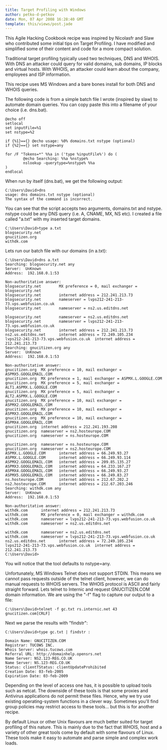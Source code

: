 ```yaml
---
title: Target Profiling with Windows
author: petko-d-petkov
date: Mon, 07 Apr 2008 16:28:40 GMT
template: this/views/post.jade
---
```


This Agile Hacking Cookbook recipe was inspired by Nicolasfr and Slaw who contributed some initial tips on Target Profiling. I have modified and simplified some of their content and code for a more compact solution.

Traditional target profiling typically used two techniques, DNS and WHOIS. With DNS an attacker could query for valid domains, sub domains, IP blocks and virtual hosts. With WHOIS, an attacker could learn about the company, employees and ISP information.

This recipe uses MS Windows and a bare bones install for both DNS and WHOIS queries. 

The following code is from a simple batch file I wrote (inspired by slaw) to automate domain queries. You can copy paste this into a filename of your choice (i.e. dns.bat).

```batch
@echo off
setlocal
set inputFile=%1
set nstype=%2

if {%1}=={} @echo usage: %0% domains.txt nstype (optional)
if {%2}=={} set nstype=any

for /F "Tokens=*" %%a in ('type %inputFile%') do (
        @echo Searching: %%a %nstype%
        nslookup -querytype=%nstype% %%a
)
endlocal
```

When run by itself (dns.bat), we get the following output:

```batch
C:\Users\David>dns
usage: dns domains.txt nstype (optional)
The syntax of the command is incorrect.
```

You can see that the script accepts two arguments, domains.txt and nstype. nstype could be any DNS query (i.e. A, CNAME, MX, NS etc). I created a file called "a.txt" with my inserted target domains.

```batch
C:\Users\David>type a.txt
blogsecurity.net
gnucitizen.org
withdk.com
```

Lets run our batch file with our domains (in a.txt):

```batch
C:\Users\David>dns a.txt
Searching: blogsecurity.net any
Server:  UnKnown
Address:  192.168.0.1:53

Non-authoritative answer:
blogsecurity.net        MX preference = 0, mail exchanger = blogsecurity.net
blogsecurity.net        internet address = 212.241.213.73
blogsecurity.net        nameserver = lvps212-241-213-73.vps.webfusion.co.uk
blogsecurity.net        nameserver = ns2.us.editdns.net

blogsecurity.net        nameserver = ns2.us.editdns.net
blogsecurity.net        nameserver = lvps212-241-213-73.vps.webfusion.co.uk
blogsecurity.net        internet address = 212.241.213.73
ns2.us.editdns.net      internet address = 72.249.105.234
lvps212-241-213-73.vps.webfusion.co.uk  internet address = 212.241.213.73
Searching: gnucitizen.org any
Server:  UnKnown
Address:  192.168.0.1:53

Non-authoritative answer:
gnucitizen.org  MX preference = 10, mail exchanger = ASPMX5.GOOGLEMAIL.COM
gnucitizen.org  MX preference = 1, mail exchanger = ASPMX.L.GOOGLE.COM
gnucitizen.org  MX preference = 5, mail exchanger = ALT1.ASPMX.L.GOOGLE.COM
gnucitizen.org  MX preference = 5, mail exchanger = ALT2.ASPMX.L.GOOGLE.COM
gnucitizen.org  MX preference = 10, mail exchanger = ASPMX2.GOOGLEMAIL.COM
gnucitizen.org  MX preference = 10, mail exchanger = ASPMX3.GOOGLEMAIL.COM
gnucitizen.org  MX preference = 10, mail exchanger = ASPMX4.GOOGLEMAIL.COM
gnucitizen.org  internet address = 212.241.193.208
gnucitizen.org  nameserver = ns2.hosteurope.COM
gnucitizen.org  nameserver = ns.hosteurope.COM

gnucitizen.org  nameserver = ns.hosteurope.COM
gnucitizen.org  nameserver = ns2.hosteurope.COM
ASPMX.L.GOOGLE.COM      internet address = 66.249.93.27
ASPMX.L.GOOGLE.COM      internet address = 66.249.93.114
ASPMX2.GOOGLEMAIL.COM   internet address = 209.85.135.27
ASPMX3.GOOGLEMAIL.COM   internet address = 64.233.167.27
ASPMX4.GOOGLEMAIL.COM   internet address = 66.249.93.27
ASPMX5.GOOGLEMAIL.COM   internet address = 66.249.83.27
ns.hosteurope.COM       internet address = 212.67.202.2
ns2.hosteurope.COM      internet address = 212.67.203.246
Searching: withdk.com any
Server:  UnKnown
Address:  192.168.0.1:53

Non-authoritative answer:
withdk.com      internet address = 212.241.213.73
withdk.com      MX preference = 0, mail exchanger = withdk.com
withdk.com      nameserver = lvps212-241-213-73.vps.webfusion.co.uk
withdk.com      nameserver = ns2.us.editdns.net

withdk.com      nameserver = ns2.us.editdns.net
withdk.com      nameserver = lvps212-241-213-73.vps.webfusion.co.uk
ns2.us.editdns.net      internet address = 72.249.105.234
lvps212-241-213-73.vps.webfusion.co.uk  internet address = 212.241.213.73
C:\Users\David>
```

You will notice that the tool defaults to nstype=any. 

Unfortunately, MS Windows Telnet does not support STDIN. This means we cannot pass requests outside of the telnet client, however, we can do manual requests to WHOIS servers. The WHOIS protocol is ASCII and fairly straight forward. Lets telnet to Internic and request GNUCITIZEN.COM domain information. We are using the "-f" flag to capture our output to a file:

```batch
C:\Users\David>telnet -f gc.txt rs.internic.net 43
gnucitizen.com[CRLF]
```

Next we parse the results with "findstr":

```batch
C:\Users\David>type gc.txt | findstr :

Domain Name: GNUCITIZEN.COM
Registrar: TUCOWS INC.
Whois Server: whois.tucows.com
Referral URL: http://domainhelp.opensrs.net
Name Server: NS2.123-REG.CO.UK
Name Server: NS.123-REG.CO.UK
Status: clientTStatus: clientUpdateProhibited
Creation Date: 03-feb-2005
Expiration Date: 03-feb-2009
```

Depending on the level of access one has, it is possible to upload tools such as netcat. The downside of these tools is that some proxies and Antivirus applications do not permit these files. Hence, why we try use existing operating-system functions in a clever way. Sometimes you'll find group policies may restrict access to these tools... but this is for another recipe.

By default Linux or other Unix flavours are much better suited for target profiling of this nature. This is mainly due to the fact that WHOIS, host and a variety of other great tools come by default with some flavours of Linux. These tools make it easy to automate and parse simple and complex work loads.
